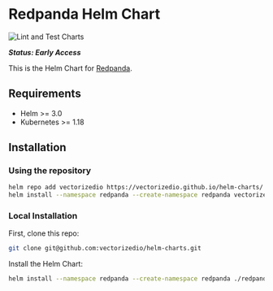 # Redpanda Helm Chart

![Lint and Test Charts](https://github.com/vectorizedio/helm-charts/workflows/.github/workflows/lint-test.yml/badge.svg)

***Status: Early Access***

This is the Helm Chart for [Redpanda](https://vectorized.io). 

## Requirements

* Helm >= 3.0
* Kubernetes >= 1.18

## Installation

### Using the repository

```sh
helm repo add vectorizedio https://vectorizedio.github.io/helm-charts/
helm install --namespace redpanda --create-namespace redpanda vectorizedio/redpanda
```

### Local Installation

First, clone this repo:

```sh
git clone git@github.com:vectorizedio/helm-charts.git
```

Install the Helm Chart:

```sh
helm install --namespace redpanda --create-namespace redpanda ./redpanda
```
